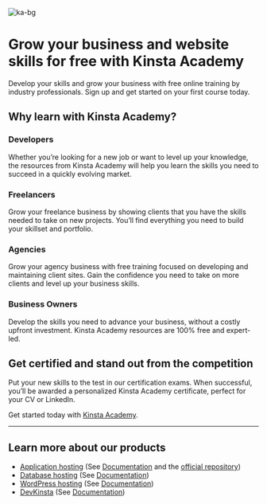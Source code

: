 ![ka-bg](https://user-images.githubusercontent.com/2342458/211198089-4443a8b7-32af-4000-983d-fb5d561dfe4c.png)

# Grow your business and website skills for free with Kinsta Academy
Develop your skills and grow your business with free online training by industry professionals. Sign up and get started on your first course today.

## Why learn with Kinsta Academy?
### Developers
Whether you’re looking for a new job or want to level up your knowledge, the resources from Kinsta Academy will help you learn the skills you need to succeed in a quickly evolving market.

### Freelancers
Grow your freelance business by showing clients that you have the skills needed to take on new projects. You’ll find everything you need to build your skillset and portfolio.

### Agencies
Grow your agency business with free training focused on developing and maintaining client sites. Gain the confidence you need to take on more clients and level up your business skills.

### Business Owners
Develop the skills you need to advance your business, without a costly upfront investment. Kinsta Academy resources are 100% free and expert-led.

## Get certified and stand out from the competition
Put your new skills to the test in our certification exams. When successful, you’ll be awarded a personalized Kinsta Academy certificate, perfect for your CV or LinkedIn.

Get started today with [Kinsta Academy](https://kinsta.com/academy).

---

## Learn more about our products
- [Application hosting](https://kinsta.com/application-hosting/) (See [Documentation](https://kinsta.com/docs/application-hosting/) and the [official repository](https://github.com/kinsta/))
- [Database hosting](https://kinsta.com/database-hosting/) (See [Documentation](https://kinsta.com/docs/database-hosting/))
- [WordPress hosting](https://kinsta.com/wordpress-hosting/) (See [Documentation](https://kinsta.com/docs/wordpress-hosting/))
- [DevKinsta](https://kinsta.com/devkinsta/) (See [Documentation](https://kinsta.com/knowledgebase/devkinsta/))
